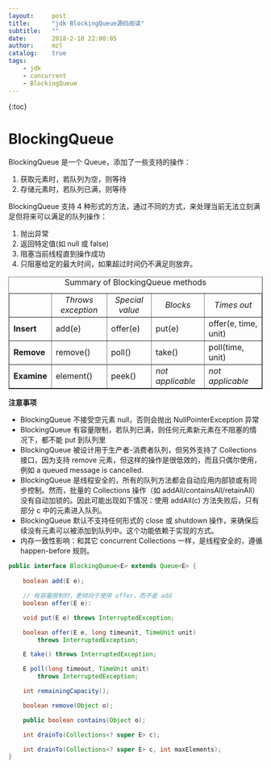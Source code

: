 ```yaml
---
layout:     post
title:      "jdk BlockingQueue源码阅读"
subtitle:   ""
date:       2018-2-10 22:00:05
author:     mzl
catalog:    true
tags:
    - jdk
    - concurrent
    - BlockingQueue
---
```


{:toc}
# BlockingQueue

BlockingQueue 是一个 Queue，添加了一些支持的操作：
1. 获取元素时，若队列为空，则等待
2. 存储元素时，若队列已满，则等待

BlockingQueue 支持 4 种形式的方法，通过不同的方式，来处理当前无法立刻满足但将来可以满足的队列操作：
1. 抛出异常
2. 返回特定值(如 null 或 false)
3. 阻塞当前线程直到操作成功
4. 只阻塞给定的最大时间，如果超过时间仍不满足则放弃。

<table BORDER CELLPADDING=3 CELLSPACING=1>
<caption>Summary of BlockingQueue methods</caption>
 <tr>
   <td></td>
   <td ALIGN=CENTER><em>Throws exception</em></td>
   <td ALIGN=CENTER><em>Special value</em></td>
   <td ALIGN=CENTER><em>Blocks</em></td>
   <td ALIGN=CENTER><em>Times out</em></td>
 </tr>
 <tr>
   <td><b>Insert</b></td>
   <td>add(e)</td>
   <td>offer(e)</td>
   <td>put(e)</td>
   <td>offer(e, time, unit)</td>
 </tr>
 <tr>
   <td><b>Remove</b></td>
   <td>remove()</td>
   <td>poll()</td>
   <td>take()</td>
   <td>poll(time, unit)</td>
 </tr>
 <tr>
   <td><b>Examine</b></td>
   <td>element()</td>
   <td>peek()</td>
   <td><em>not applicable</em></td>
   <td><em>not applicable</em></td>
 </tr>
</table>


**注意事项**
* BlockingQueue 不接受空元素 null，否则会抛出 NullPointerException 异常
* BlockingQueue 有容量限制，若队列已满，则任何元素新元素在不阻塞的情况下，都不能 put 到队列里
* BlockingQueue 被设计用于生产者-消费者队列，但另外支持了 Collections 接口，因为支持 remove 元素，但这样的操作是很低效的，而且只偶尔使用，例如 a queued message is cancelled.
* BlockingQueue 是线程安全的，所有的队列方法都会自动应用内部锁或有同步控制。然而，批量的 Collections 操作（如 addAll/containsAll/retainAll）没有自动加锁的。因此可能出现如下情况：使用 addAll(c) 方法失败后，只有部分 c 中的元素进入队列。
* BlockingQueue 默认不支持任何形式的 close 或 shutdown 操作，来确保后续没有元素可以被添加到队列中。这个功能依赖于实现的方式。
* 内存一致性影响：和其它 concurrent Collections 一样，是线程安全的，遵循 happen-before 规则。

```java
public interface BlockingQueue<E> extends Queue<E> {
    
    boolean add(E e);

    // 有容量限制时，更倾向于使用 offer，而不是 add
    boolean offer(E e):

    void put(E e) throws InterruptedException;

    boolean offer(E e, long timeunit, TimeUnit unit)
        throws InterruptedException;

    E take() throws InterruptedException;

    E poll(long timeout, TimeUnit unit)
        throws InterruptedException;

    int remainingCapacity();

    boolean remove(Object o);

    public boolean contains(Object o);

    int drainTo(Collections<? super E> c);

    int drainTo(Collections<? super E> c, int maxElements);
}
```
